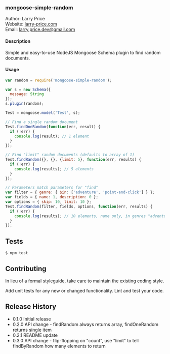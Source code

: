 ### mongoose-simple-random

Author: Larry Price  
Website: [larry-price.com](https://larry-price.com)  
Email: <larry.price.dev@gmail.com> 

#### Description

Simple and easy-to-use NodeJS Mongoose Schema plugin to find random documents.

#### Usage

``` javascript
var random = require('mongoose-simple-random');

var s = new Schema({
  message: String
});
s.plugin(random);

Test = mongoose.model('Test', s);

// Find a single random document
Test.findOneRandom(function(err, result) {
  if (!err) {
    console.log(result); // 1 element
  }
});

// Find "limit" random documents (defaults to array of 1)
Test.findRandom({}, {}, {limit: 5}, function(err, results) {
  if (!err) {
    console.log(results); // 5 elements
  }
});

// Parameters match parameters for "find"
var filter = { genre: { $in: ['adventure', 'point-and-click'] } };
var fields = { name: 1, description: 0 };
var options = { skip: 10, limit: 10 };
Test.findRandom(filter, fields, options, function(err, results) {
  if (!err) {
    console.log(results); // 10 elements, name only, in genres "adventure" and "point-and-click" 
  }
});
```

## Tests

```
$ npm test
```

## Contributing

In lieu of a formal styleguide, take care to maintain the existing coding style.

Add unit tests for any new or changed functionality. Lint and test your code.

## Release History

* 0.1.0 Initial release
* 0.2.0 API change - findRandom always returns array, findOneRandom returns single item
* 0.2.1 README update
* 0.3.0 API change - flip-flopping on "count", use "limit" to tell findByRandom how many elements to return
